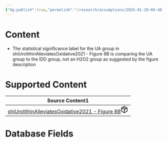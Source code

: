 ```yaml
---
{"dg-publish":true,"permalink":"/research/assumptions/2025-01-29-09-40-30/","updated":"2025-01-29T09:40:30-05:00"}
---
```


# Content
- The statistical significance label for the UA group in shiUrolithinAlleviatesOxidative2021 - Figure 8B is comparing the UA group to the IDD group, not an H2O2 group as suggested by the figure description
# Supported Content
<div><table class="dataview table-view-table"><thead class="table-view-thead"><tr class="table-view-tr-header"><th class="table-view-th"><span>Source Content</span><span class="dataview small-text">1</span></th></tr></thead><tbody class="table-view-tbody"><tr><td><span><a data-tooltip-position="top" aria-label="Research/Source Content/shiUrolithinAlleviatesOxidative2021 - Figure 8B.md" data-href="Research/Source Content/shiUrolithinAlleviatesOxidative2021 - Figure 8B.md" href="Research/Source Content/shiUrolithinAlleviatesOxidative2021 - Figure 8B.md" class="internal-link" target="_blank" rel="noopener nofollow" fileclass-name="Research Links">shiUrolithinAlleviatesOxidative2021 - Figure 8B</a><a class="metadata-menu fileclass-icon"><svg xmlns="http://www.w3.org/2000/svg" width="24" height="24" viewBox="0 0 24 24" fill="none" stroke="currentColor" stroke-width="2" stroke-linecap="round" stroke-linejoin="round" class="svg-icon lucide-package"><path d="m7.5 4.27 9 5.15"></path><path d="M21 8a2 2 0 0 0-1-1.73l-7-4a2 2 0 0 0-2 0l-7 4A2 2 0 0 0 3 8v8a2 2 0 0 0 1 1.73l7 4a2 2 0 0 0 2 0l7-4A2 2 0 0 0 21 16Z"></path><path d="m3.3 7 8.7 5 8.7-5"></path><path d="M12 22V12"></path></svg></a></span></td></tr></tbody></table></div>

# Database Fields